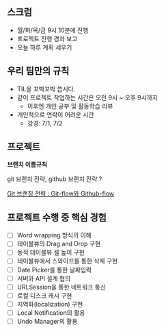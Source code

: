 ## 스크럼

- 월/화/목/금 9시 10분에 진행
- 프로젝트 진행 경과 보고
- 오늘 하루 계획 세우기

## 우리 팀만의 규칙

- TIL을 꼬박꼬박 씁시다.
- 같이 프로젝트 작업하는 시간은 오전 9시 ~ 오후 9시까지
  - 이후엔 개인 공부 및 활동학습 리뷰
- 개인적으로 연락이 어려운 시간
  - 강경: 7/1, 7/2

## 프로젝트

**브랜치 이름규칙**

git 브랜치 전략, github 브랜치 전략 ?

[Git 브랜칭 전략 : Git-flow와 Github-flow](https://hellowoori.tistory.com/56)

## 프로젝트 수행 중 핵심 경험

- [ ] Word wrapping 방식의 이해
- [ ] 테이블뷰의 Drag and Drop 구현
- [ ] 동적 테이블뷰 셀 높이 구현
- [ ] 테이블뷰에서 스와이프를 통한 삭제 구현
- [ ] Date Picker를 통한 날짜입력
- [ ] 서버와 API 설계 협의
- [ ] URLSession을 통한 네트워크 통신
- [ ] 로컬 디스크 캐시 구현
- [ ] 지역화(localization) 구현
- [ ] Local Notification의 활용
- [ ] Undo Manager의 활용

